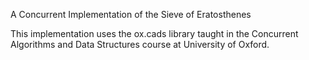 A Concurrent Implementation of the Sieve of Eratosthenes

This implementation uses the ox.cads library taught in the Concurrent Algorithms and Data Structures course at University of Oxford.
